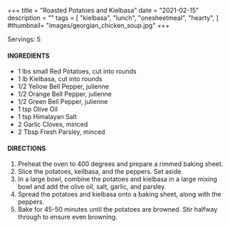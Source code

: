 +++
title = "Roasted Potatoes and Kielbasa"
date = "2021-02-15"
description = ""
tags = [
    "kielbasa",
    "lunch",
    "onesheetmeal",
    "hearty",
]
#thumbnail= "images/georgian_chicken_soup.jpg"
+++

Servings: 5 <!--more-->

#### INGREDIENTS 

* 1 lbs small Red Potatoes, cut into rounds 
* 1 lb Kielbasa, cut into rounds 
* 1/2 Yellow Bell Pepper, julienne 
* 1/2 Orange Bell Pepper, julienne
* 1/2 Green Bell Pepper, julienne 
* 1 tsp Olive Oil
* 1 tsp  Himalayan Salt
* 2 Garlic Cloves, minced
* 2 Tbsp Fresh Parsley, minced

#### DIRECTIONS 

1. Preheat the oven to 400 degrees and prepare a rimmed baking sheet. 
2. Slice the potatoes, keilbasa, and the peppers. Set aside.  
3. In a large bowl, combine the potatoes and kielbasa in a large mixing bowl and add the olive oil, salt, garlic, and parsley. 
4. Spread the potatoes and kielbasa onto a baking sheet, along with the peppers. 
5. Bake for 45-50 minutes until the potatoes are browned. Stir halfway through to ensure even browning.
